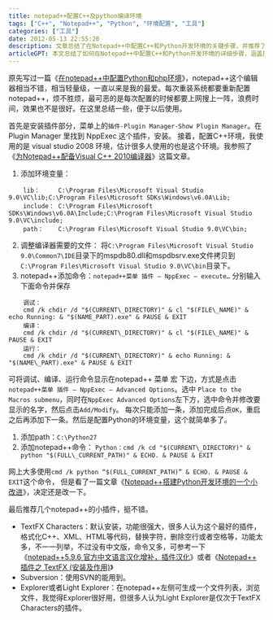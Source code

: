 ```yaml
---
title: notepad++配置C++及python编译环境
tags: ["C++", "Notepad++", "Python", "环境配置", "工具"]
categories: ["工具"]
date: 2012-05-13 22:55:20
description: 文章总结了在Notepad++中配置C++和Python开发环境的关键步骤，并推荐了实用插件，旨在简化重复安装时的配置流程。
articleGPT: 本文总结了如何在Notepad++中配置C++和Python开发环境的详细步骤，涵盖插件安装、环境变量设置及编译运行命令配置，并推荐了实用插件，旨在方便用户快速重建开发环境。
---
```


原先写过一篇《[在notepad++中配置Python和php环境](/posts/2011/0919/npp-python-php)》，notepad++这个编辑器相当不错，相当轻量级，一直以来是我的最爱。每次重装系统都要重新配置notepad++，烦不胜烦，最可恶的是每次配置的时候都要上网搜上一阵，浪费时间，效果也不是很好。在这里总结一些，便于以后使用。  

首先是安装插件部分，菜单上的`插件-Plugin Manager-Show Plugin Manager`。在 Plugin Manager 
里找到 NppExec 这个插件，安装。 接着，配置C++环境，我使用的是 visual studio 2008 
环境，估计很多人使用的也是这个环境。我参照了《[为Notepad++配备Visual C++ 2010编译器](https://www.cnblogs.com/Realh/archive/2011/12/12/2284741.html)》这篇文章。

1. 添加环境变量：
```
    lib：     C:\Program Files\Microsoft Visual Studio 9.0\VC\lib;C:\Program Files\Microsoft SDKs\Windows\v6.0A\Lib;
    include： C:\Program Files\Microsoft SDKs\Windows\v6.0A\Include;C:\Program Files\Microsoft Visual Studio 9.0\VC\include;
    path：    C:\Program Files\Microsoft Visual Studio 9.0\VC\bin;
```
2. 调整编译器需要的文件： 将`C:\Program Files\Microsoft Visual Studio 9.0\Common7\IDE`目录下的mspdb80.dll和mspdbsrv.exe文件拷贝到`C:\Program Files\Microsoft Visual Studio 9.0\VC\bin`目录下。 
3. notepad++添加命令：`notepad++菜单 插件 – NppExec – execute…` 分别输入下面命令并保存
```
    调试：
    cmd /k chdir /d "$(CURRENT\_DIRECTORY)" & cl "$(FILE\_NAME)" & echo Running: & "$(NAME_PART).exe" & PAUSE & EXIT
    编译：
    cmd /k chdir /d "$(CURRENT\_DIRECTORY)" & cl "$(FILE\_NAME)" & PAUSE & EXIT
    运行：
    cmd /k chdir /d "$(CURRENT\_DIRECTORY)" & echo Running: & "$(NAME\_PART).exe" & PAUSE & EXIT
```

可将调试、编译、运行命令显示在notepad++ 菜单 宏 下边，方式是点击`notepad++菜单 插件 – NppExec – Advanced Options`。选中
`Place to the Macros submenu`，同时在`NppExec Advanced Options`左下方，选中命令并修改要显示的名字，然后点击`Add/Modify`。
每次只能添加一条，添加完成后点`OK`，重启之后再添加下一条。然后是配置Python的环境变量，这个就简单多了。 

1. 添加path：`C:\Python27`
2. 添加notepad++命令： `Python：cmd /k cd "$(CURRENT\_DIRECTORY)" &  python "$(FULL\_CURRENT_PATH)" & ECHO. & PAUSE & EXIT`

网上大多使用`cmd /k python “$(FULL_CURRENT_PATH)” & ECHO. & PAUSE & EXIT`这个命令，
但是看了一篇文章《[Notepad++搭建Python开发环境的一个小改进](https://www.cnblogs.com/tt-0411/archive/2011/10/30/2229544.html)》，决定还是改一下。

最后推荐几个notepad++的小插件，挺不错。

  * TextFX Characters：默认安装，功能很强大，很多人认为这个最好的插件，格式化C++、XML、HTML等代码，替换字符，删除空行或者空格等，功能太多，不一一列举，不过没有中文版，命令又多，可参考一下《[notepad++5.9.6 官方中文语言汉化增补，插件汉化](https://hi.baidu.com/homeylife/blog/item/e59176868e13062767096e13.html)》或者《[Notepad++ 插件之 TextFX (安装及作用)](http://zhibin07.iteye.com/blog/1287234)》
  * Subversion：使用SVN的能用到。
  * Explorer或者Light Explorer：在notepad++左侧可生成一个文件列表，浏览文件，我觉得Explorer很好用，但很多人认为Light Explorer是仅次于TextFX Characters的插件。

